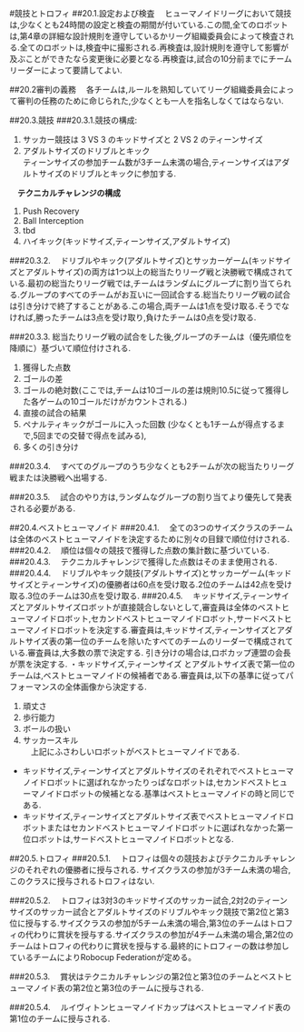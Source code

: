 #競技とトロフィ
##20.1.設定および検査
　ヒューマノイドリーグにおいて競技は,少なくとも24時間の設定と検査の期間が付いている.この間,全てのロボットは,第4章の詳細な設計規則を遵守しているかリーグ組織委員会によって検査される.全てのロボットは,検査中に撮影される.再検査は,設計規則を遵守して影響が及ぶことができたなら変更後に必要となる.再検査は,試合の10分前までにチームリーダーによって要請してよい.

##20.2審判の義務
　各チームは,ルールを熟知していてリーグ組織委員会によって審判の任務のために命じられた,少なくとも一人を指名しなくてはならない.

##20.3.競技
###20.3.1.競技の構成:
1. サッカー競技は 3 VS 3 のキッドサイズと 2 VS 2 のティーンサイズ
2. アダルトサイズのドリブルとキック  
ティーンサイズの参加チーム数が3チーム未満の場合,ティーンサイズはアダルトサイズのドリブルとキックに参加する.

　**テクニカルチャレンジの構成**  
1. Push Recovery  
2. Ball Interception
3. tbd 
4. ハイキック(キッドサイズ,ティーンサイズ,アダルトサイズ)

###20.3.2.
　ドリブルやキック(アダルトサイズ)とサッカーゲーム(キッドサイズとアダルトサイズ)の両方は1つ以上の総当たりリーグ戦と決勝戦で構成されている.最初の総当たりリーグ戦では,チームはランダムにグループに割り当てられる.グループのすべてのチームがお互いに一回試合する.総当たりリーグ戦の試合は引き分けで終了することがある.この場合,両チームは1点を受け取る.そうでなければ,勝ったチームは3点を受け取り,負けたチームは0点を受け取る.

###20.3.3.
総当たりリーグ戦の試合をした後,グループのチームは（優先順位を降順に）基づいて順位付けされる.  
1. 獲得した点数  
2. ゴールの差  
3. ゴールの絶対数(ここでは,チームは10ゴールの差は規則10.5に従って獲得した各ゲームの10ゴールだけがカウントされる.)  
4. 直接の試合の結果  
5. ペナルティキックがゴールに入った回数
(少なくとも1チームが得点するまで,5回までの交替で得点を試みる),  
6. 多くの引き分け  

###20.3.4.
　すべてのグループのうち少なくとも2チームが次の総当たりリーグ戦または決勝戦へ出場する.

###20.3.5.
　試合のやり方は,ランダムなグループの割り当てより優先して発表される必要がある.

##20.4.ベストヒューマノイド
###20.4.1.
　全ての3つのサイズクラスのチームは全体のベストヒューマノイドを決定するために別々の目録で順位付けされる.
###20.4.2.
　順位は個々の競技で獲得した点数の集計数に基づいている.
###20.4.3.
　テクニカルチャレンジで獲得した点数はそのまま使用される.
###20.4.4.
　ドリブルやキック競技(アダルトサイズ)とサッカーゲーム(キッドサイズとティーンサイズ)の優勝者は60点を受け取る.2位のチームは42点を受け取る.3位のチームは30点を受け取る.
###20.4.5.
　キッドサイズ,ティーンサイズとアダルトサイズロボットが直接競合しないとして,審査員は全体のベストヒューマノイドロボット,セカンドベストヒューマノイドロボット,サードベストヒューマノイドロボットを決定する.審査員は,キッドサイズ,ティーンサイズとアダルトサイズ表の第一位のチームを除いたすべてのチームのリーダーで構成されている.審査員は,大多数の票で決定する. 引き分けの場合は,ロボカップ連盟の会長が票を決定する.
・キッドサイズ,ティーンサイズ	とアダルトサイズ表で第一位のチームは,ベストヒューマノイドの候補者である.審査員は,以下の基準に従ってパフォーマンスの全体画像から決定する.  
1. 頑丈さ  
2. 歩行能力  
3. ボールの扱い  
4. サッカースキル  
　上記にふさわしいロボットがベストヒューマノイドである.

* キッドサイズ,ティーンサイズとアダルトサイズのそれぞれでベストヒューマノイドロボットに選ばれなかったりっぱなロボットは,セカンドベストヒューマノイドロボットの候補となる.基準はベストヒューマノイドの時と同じである.
* キッドサイズ,ティーンサイズとアダルトサイズ表でベストヒューマノイドロボットまたはセカンドベストヒューマノイドロボットに選ばれなかった第一位ロボットは,サードベストヒューマノイドロボットとなる.

##20.5.トロフィ
###20.5.1.
　トロフィは個々の競技およびテクニカルチャレンジのそれぞれの優勝者に授与される. サイズクラスの参加が3チーム未満の場合,このクラスに授与されるトロフィはない.

###20.5.2.
　トロフィは3対3のキッドサイズのサッカー試合,2対2のティーンサイズのサッカー試合とアダルトサイズのドリブルやキック競技で第2位と第3位に授与する.サイズクラスの参加が5チーム未満の場合,第3位のチームはトロフィの代わりに賞状を授与する.サイズクラスの参加が4チーム未満の場合,第2位のチームはトロフィの代わりに賞状を授与する.最終的にトロフィーの数は参加しているチームによりRobocup Federationが定める。

###20.5.3.
　賞状はテクニカルチャレンジの第2位と第3位のチームとベストヒューマノイド表の第2位と第3位のチームに授与される.

###20.5.4.
　ルイヴィトンヒューマノイドカップはベストヒューマノイド表の第1位のチームに授与される.

